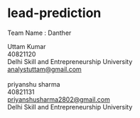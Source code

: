 # lead-prediction
Team Name : Danther

Uttam Kumar <br>
40821120<br>
Delhi Skill and Entrepreneurship University<br>
analystuttam@gmail.com<br>
<br>
priyanshu sharma<br>
40821131<br>
priyanshusharma2802@gmail.com<br>
Delhi Skill and Entrepreneurship University
